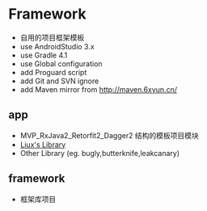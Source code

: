 # Framework
- 自用的项目框架模板
- use AndroidStudio 3.x
- use Gradle 4.1
- use Global configuration
- add Proguard script
- add Git and SVN ignore
- add Maven mirror from <http://maven.6xyun.cn/>

## app
- MVP_RxJava2_Retorfit2_Dagger2 结构的模板项目模块
- [Liux's Library](https://gitee.com/lx0758/Library)
- Other Library (eg. bugly,butterknife,leakcanary)

## framework
- 框架库项目
